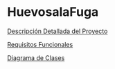 <h1>HuevosalaFuga</h1>


<a href="https://docs.google.com/document/d/1oLiOQB68fAsJSDylf-fETLuF6NPAy2wFhD2q6glnEzg/edit?tab=t.b4kzqig7tq9i">Descripción Detallada del Proyecto</a>


<a href="https://docs.google.com/document/d/1oLiOQB68fAsJSDylf-fETLuF6NPAy2wFhD2q6glnEzg/edit?tab=t.c748cb8nnovs">Requisitos Funcionales</a>


<a href="https://app.diagrams.net/#G18_jo267QMvZkNvQ-gUJY6hQWqrFyeOvj#%7B%22pageId%22%3A%220sClyDZBExEfhy3dvQid%22%7D">Diagrama de Clases</a>